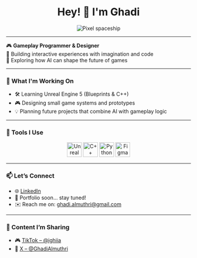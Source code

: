 <h1 align="center">Hey! 👾 I'm Ghadi</h1>
<p align="center">
  <img src="https://media4.giphy.com/media/v1.Y2lkPTc5MGI3NjExZzE0dGsxandtbHlxYjVpNXkxZzVvdzdmeWQ4dGd3ZWVpcjVmMDkxdyZlcD12MV9pbnRlcm5hbF9naWZfYnlfaWQmY3Q9Zw/pVGsAWjzvXcZW4ZBTE/giphy.gif"  alt="Pixel spaceship">  
  
</p>

---

🎮 **Gameplay Programmer & Designer**  
🚀 Building interactive experiences with imagination and code  
🧠 Exploring how AI can shape the future of games

---

### 🧩 What I'm Working On

- 🛠 Learning Unreal Engine 5 (Blueprints & C++)
- 🎮 Designing small game systems and prototypes
- 💡 Planning future projects that combine AI with gameplay logic

---

### 🧰 Tools I Use
<p align="center">
  <img src="https://cdn.jsdelivr.net/gh/devicons/devicon/icons/unrealengine/unrealengine-original.svg" width="40" alt="Unreal Engine" />
  <img src="https://cdn.jsdelivr.net/gh/devicons/devicon/icons/cplusplus/cplusplus-original.svg" width="40" alt="C++" />
  <img src="https://cdn.jsdelivr.net/gh/devicons/devicon/icons/python/python-original.svg" width="40" alt="Python" />
  <img src="https://cdn.jsdelivr.net/gh/devicons/devicon/icons/figma/figma-original.svg" width="40" alt="Figma" />
</p>

---

### 📫 Let’s Connect

- 🌐 [LinkedIn](https://www.linkedin.com/in/ghadialmuthri)  
- 🎨 Portfolio soon... stay tuned!  
- ✉️ Reach me on: ghadi.almuthri@gmail.com

---

### 🎥 Content I’m Sharing

- 🎮 [TikTok – @ighiia](https://www.tiktok.com/@ighiia) 
- 💬 [X – @GhadiAlmuthri](https://x.com/GhadiAlmuthri)
